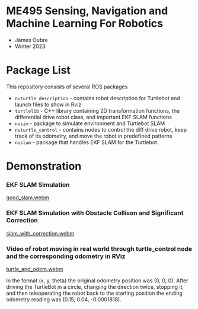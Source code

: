# ME495 Sensing, Navigation and Machine Learning For Robotics
* James Oubre
* Winter 2023
# Package List
This repository consists of several ROS packages
- `nuturtle_description` - contains robot description for Turtlebot and launch files to show in Rviz
- `turtlelib` - C++ library containing 2D transformation functions, the differential drive robot class, and important EKF SLAM functions 
- `nusim` - package to simulate environment and Turtlebot SLAM
- `nuturtle_control` - contains nodes to control the diff drive robot, keep track of its odometry, and
move the robot in predefined patterns
- `nuslam` - package that handles EKF SLAM for the Turtlebot

# Demonstration
### EKF SLAM Simulation 

[good_slam.webm](https://user-images.githubusercontent.com/46512429/222618383-79a02665-92ba-47cc-a9d8-d5245849359f.webm)

### EKF SLAM Simulation with Obstacle Collison and Significant Correction

[slam_with_correction.webm](https://user-images.githubusercontent.com/46512429/222618234-2f8b0e14-b1e0-432d-9db9-53d1eddfe0c9.webm)

### Video of robot moving in real world through turtle_control node and the corresponding odometry in RViz

[turtle_and_odom.webm](https://user-images.githubusercontent.com/46512429/217748731-2502167b-5606-4010-a3a2-ff0be5b51c05.webm)

In the format (x, y, theta) the original odometry position was (0, 0, 0). After driving the TurtleBot in a circle, changing the 
direction twice, stopping it, and then teleoperating the robot back to the starting position the ending
odometry reading was (0.15, 0.04, -0.0001818).

